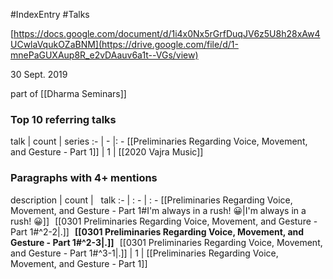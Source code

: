 #IndexEntry #Talks

[https://docs.google.com/document/d/1i4x0Nx5rGrfDuqJV6z5U8h28xAw4UCwlaVqukOZaBNM](https://drive.google.com/file/d/1-mnePaGUXAup8R_e2vDAauv6a1t--VGs/view)

30 Sept. 2019

part of [[Dharma Seminars]]

### Top 10 referring talks
talk | count | series
:- | - |: -
[[Preliminaries Regarding Voice, Movement, and Gesture - Part 1]] | 1 | [[2020 Vajra Music]]

### Paragraphs with 4+ mentions
description | count | &nbsp;&nbsp;talk
:- | : - | : -
[[Preliminaries Regarding Voice, Movement, and Gesture - Part 1#I'm always in a rush! 😀\|I'm always in a rush! 😀]] &nbsp;&nbsp;[[0301 Preliminaries Regarding Voice, Movement, and Gesture - Part 1#^2-2\|.]] &nbsp; **[[0301 Preliminaries Regarding Voice, Movement, and Gesture - Part 1#^2-3\|.]]** &nbsp; [[0301 Preliminaries Regarding Voice, Movement, and Gesture - Part 1#^3-1\|.]] | 1 | [[Preliminaries Regarding Voice, Movement, and Gesture - Part 1]]

